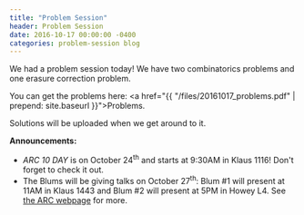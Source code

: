 ```yaml
---
title: "Problem Session"
header: Problem Session
date: 2016-10-17 00:00:00 -0400
categories: problem-session blog
---
```


We had a problem session today! We have two combinatorics problems and one erasure correction problem.

You can get the problems here: <a href="{{ "/files/20161017_problems.pdf" | prepend: site.baseurl }}">Problems</a>.

Solutions will be uploaded when we get around to it.

**Announcements:**

- _ARC 10 DAY_ is on October 24<sup>th</sup> and starts at 9:30AM in Klaus 1116! Don't forget to check it out.
- The Blums will be giving talks on October 27<sup>th</sup>: Blum #1 will present at 11AM in Klaus 1443 and Blum #2 will present at 5PM in Howey L4. See <a href="http://arc.gatech.edu/">the ARC webpage</a> for more.
